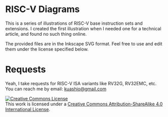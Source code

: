 # RISC-V Diagrams
This is a series of illustrations of RISC-V base instruction sets and extensions. I created the first illustration when I needed one for a technical article, and found no such thing online.

The provided files are in the Inkscape SVG format. Feel free to use and edit them under the license specified below.

# Requests
Yeah, I take requests for RISC-V ISA variants like RV32G, RV32EMC, etc. You can reach me by email: kuashio@gmail.com

<a rel="license" href="http://creativecommons.org/licenses/by-sa/4.0/"><img alt="Creative Commons License" style="border-width:0" src="https://i.creativecommons.org/l/by-sa/4.0/88x31.png" /></a><br />This work is licensed under a <a rel="license" href="http://creativecommons.org/licenses/by-sa/4.0/">Creative Commons Attribution-ShareAlike 4.0 International License</a>.
